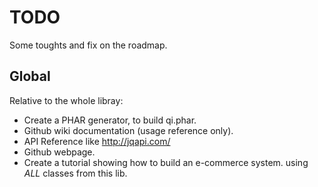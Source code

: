 # TODO

Some toughts and fix on the roadmap.

## Global
Relative to the whole libray:

- Create a PHAR generator, to build qi.phar.
- Github wiki documentation (usage reference only).
- API Reference like http://jqapi.com/
- Github webpage.
- Create a tutorial showing how to build an e-commerce system. using _ALL_ classes from this lib.